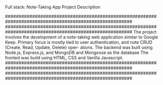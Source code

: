 Full stack: Note-Taking App Project Description

#######################################################################################################
#######################################################################################################
The project involves the development of a note-taking web application similar to Google Keep. 
Primary focus is mostly tied to user authentication, and note CRUD (Create, Read, Update, Delete) oper-
ations. The backend was built using Node.js, Express.js, and MongoDB and Mongoose as the database The 
fronted was build using HTML, CSS and Vanilla Javascript. 
#######################################################################################################
#######################################################################################################
